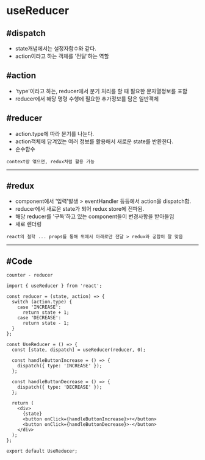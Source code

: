 # useReducer

## #dispatch

- state개념에서는 설정자함수와 같다.
- action이라고 하는 객체를 '전달'하는 역할

## #action

- 'type'이라고 하는, reducer에서 분기 처리를 할 때 필요한 문자열정보를 포함
- reducer에서 해당 명령 수행에 필요한 추가정보를 담은 일반객체

## #reducer

- action.type에 따라 분기를 나눈다.
- action객체에 담겨있는 여러 정보를 활용해서 새로운 state를 반환한다.
- 순수함수

`context랑 엮으면, redux처럼 활용 가능`

<hr />

## #redux

- component에서 '입력'발생 > eventHandler 등등에서 action을 dispatch함.
- reducer에서 새로운 state가 되어 redux store에 전파됨.
- 해당 reducer를 '구독'하고 있는 component들이 변경사항을 받아들임
- 새로 렌더링

`react의 철학 ... props를 통해 위에서 아래로만 전달 > redux와 궁합이 잘 맞음`

<hr />

## #Code

`counter - reducer`

```
import { useReducer } from 'react';

const reducer = (state, action) => {
  switch (action.type) {
    case 'INCREASE':
      return state + 1;
    case 'DECREASE':
      return state - 1;
  }
};

const UseReducer = () => {
  const [state, dispatch] = useReducer(reducer, 0);

  const handleButtonIncrease = () => {
    dispatch({ type: 'INCREASE' });
  };

  const handleButtonDecrease = () => {
    dispatch({ type: 'DECREASE' });
  };

  return (
    <div>
      {state}
      <button onClick={handleButtonIncrease}>+</button>
      <button onClick={handleButtonDecrease}>-</button>
    </div>
  );
};

export default UseReducer;
```
